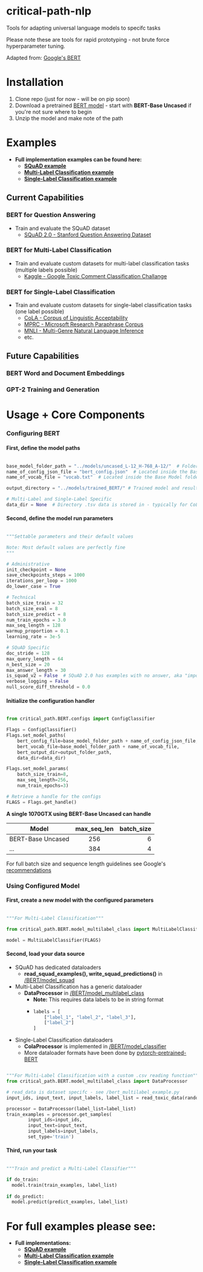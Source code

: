# critical-path-nlp
Tools for adapting universal language models to specifc tasks

Please note these are tools for rapid prototyping - not brute force hyperparameter tuning.

Adapted from: [Google's BERT](https://github.com/google-research/bert)

# Installation
1. Clone repo (just for now - will be on pip soon)
2. Download a pretrained [BERT model](https://github.com/google-research/bert#pre-trained-models) - start with **BERT-Base Uncased** if you're not sure where to begin
3. Unzip the model and make note of the path

# Examples
* **Full implementation examples can be found here:**
  + [**SQuAD example**](../master/bert_squad_example.py)
  + [**Multi-Label Classification example**](../master/bert_multilabel_example.py)
  + [**Single-Label Classification example**](../master/bert_classifier_example.py)

## Current Capabilities

### BERT for Question Answering

* Train and evaluate the SQuAD dataset
  + [SQuAD 2.0 - Stanford Question Answering Dataset](https://rajpurkar.github.io/SQuAD-explorer/)
  
### BERT for Multi-Label Classification

* Train and evaluate custom datasets for multi-label classification tasks (multiple labels possible)
  + [Kaggle - Google Toxic Comment Classification Challange](https://www.kaggle.com/c/jigsaw-toxic-comment-classification-challenge)

### BERT for Single-Label Classification

* Train and evaluate custom datasets for single-label classification tasks (one label possible)
  + [CoLA - Corpus of Linguistic Acceptability](https://nyu-mll.github.io/CoLA/)
  + [MPRC - Microsoft Research Paraphrase Corpus](http://nlpprogress.com/english/semantic_textual_similarity.html)
  + [MNLI - Multi-Genre Natural Language Inference](https://www.nyu.edu/projects/bowman/multinli/)
  + etc.
  
## Future Capabilities

### BERT Word and Document Embeddings

### GPT-2 Training and Generation
  
# Usage + Core Components
### Configuring BERT
#### First, define the model paths


```python  

base_model_folder_path = "../models/uncased_L-12_H-768_A-12/"  # Folder containing downloaded Base Model
name_of_config_json_file = "bert_config.json"  # Located inside the Base Model folder
name_of_vocab_file = "vocab.txt"  # Located inside the Base Model folder

output_directory = "../models/trained_BERT/" # Trained model and results landing folder

# Multi-Label and Single-Label Specific
data_dir = None  # Directory .tsv data is stored in - typically for CoLA/MPRC or other datasets with known structure

```

#### Second, define the model run parameters

```python

"""Settable parameters and their default values

Note: Most default values are perfectly fine
"""

# Administrative
init_checkpoint = None
save_checkpoints_steps = 1000
iterations_per_loop = 1000
do_lower_case = True   

# Technical
batch_size_train = 32
batch_size_eval = 8
batch_size_predict = 8
num_train_epochs = 3.0
max_seq_length = 128
warmup_proportion = 0.1
learning_rate = 3e-5

# SQuAD Specific
doc_stride = 128
max_query_length = 64
n_best_size = 20
max_answer_length = 30
is_squad_v2 = False  # SQuAD 2.0 has examples with no answer, aka "impossible", SQuAD 1.0 does not
verbose_logging = False
null_score_diff_threshold = 0.0

```
#### Initialize the configuration handler
```python

from critical_path.BERT.configs import ConfigClassifier

Flags = ConfigClassifier()
Flags.set_model_paths(
    bert_config_file=base_model_folder_path + name_of_config_json_file,
    bert_vocab_file=base_model_folder_path + name_of_vocab_file,
    bert_output_dir=output_folder_path,
    data_dir=data_dir)

Flags.set_model_params(
    batch_size_train=8, 
    max_seq_length=256,
    num_train_epochs=3)

# Retrieve a handle for the configs
FLAGS = Flags.get_handle()
```

**A single 1070GTX using BERT-Base Uncased can handle**

| Model             | max_seq_len | batch_size |
| ----------------- |:-----------:| ----------:|
| BERT-Base Uncased |     256     |      6     |
|        ...        |     384     |      4     |

For full batch size and sequence length guidelines see Google's [recommendations](https://github.com/google-research/bert#out-of-memory-issues)

### Using Configured Model
#### First, create a new model with the configured parameters
```python

"""For Multi-Label Classification"""

from critical_path.BERT.model_multilabel_class import MultiLabelClassifier

model = MultiLabelClassifier(FLAGS)

```

#### Second, load your data source
* SQuAD has dedicated dataloaders
  + **read_squad_examples(), write_squad_predictions()** in [/BERT/model_squad](../master/critical_path/BERT/model_squad.py)
* Multi-Label Classification has a generic dataloader
  + **DataProcessor** in [/BERT/model_multilabel_class](../master/critical_path/BERT/model_multilabel_class.py)
    + **Note:** This requires data labels to be in string format
    + ```python
      labels = [
          ["label_1", "label_2", "label_3"],
          ["label_2"]
      ]
      ```
* Single-Label Classification dataloaders
  + **ColaProcessor** is implemented in [/BERT/model_classifier](../master/critical_path/BERT/model_classifier.py)
  + More dataloader formats have been done by [pytorch-pretrained-BERT](https://github.com/huggingface/pytorch-pretrained-BERT/blob/master/examples/run_classifier.py)
  
```python

"""For Multi-Label Classification with a custom .csv reading function"""
from critical_path.BERT.model_multilabel_class import DataProcessor

# read_data is dataset specifc - see /bert_multilabel_example.py
input_ids, input_text, input_labels, label_list = read_toxic_data(randomize=True)

processor = DataProcessor(label_list=label_list)
train_examples = processor.get_samples(
        input_ids=input_ids,
        input_text=input_text,
        input_labels=input_labels,
        set_type='train')

```

#### Third, run your task
```python

"""Train and predict a Multi-Label Classifier"""

if do_train:
  model.train(train_examples, label_list)
  
if do_predict:
  model.predict(predict_examples, label_list)

```

# For full examples please see:
* **Full implementations:**
  + [**SQuAD example**](../master/bert_squad_example.py)
  + [**Multi-Label Classification example**](../master/bert_multilabel_example.py)
  + [**Single-Label Classification example**](../master/bert_classifier_example.py)

